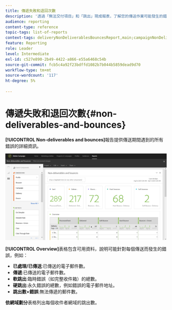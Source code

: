 ```yaml
---
title: 傳遞失敗和退回次數
description: '透過「無法交付項目」和「跳出」現成報表，了解您的傳送作業可能發生的錯誤。 '
audience: reporting
content-type: reference
topic-tags: list-of-reports
context-tags: deliveryNonDeliverablesBouncesReport,main;campaignNonDeliverablesBouncesReport,main;programNonDeliverablesBouncesReport,main
feature: Reporting
role: Leader
level: Intermediate
exl-id: c527e890-2b49-4422-a866-e55a6468c54b
source-git-commit: fcb5c4a92f23bdffd1082b7b044b5859dead9d70
workflow-type: tm+mt
source-wordcount: '117'
ht-degree: 5%

---
```


# 傳遞失敗和退回次數{#non-deliverables-and-bounces}

**[!UICONTROL Non-deliverables and bounces]**&#x200B;報告提供傳送期間遇到的所有錯誤的詳細資訊。

![](assets/delivery_reports_7.png)

**[!UICONTROL Overview]**&#x200B;表格包含可用資料，說明可能針對每個傳送而發生的錯誤，例如：

* **已處理/已傳送**:已傳送的電子郵件數。
* **傳遞**:已傳送的電子郵件數。
* **軟跳出**:臨時錯誤（如完整收件箱）的總數。
* **硬跳出**:永久錯誤的總數，例如錯誤的電子郵件地址。
* **跳出數+錯誤**:無法傳遞的郵件數。

**依網域劃分**&#x200B;表格列出每個收件者網域的跳出數。
